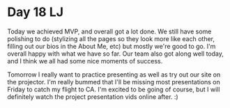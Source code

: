 # Day 18 LJ

Today we achieved MVP, and overall got a lot done. We still have some polishing to do (stylizing all the pages so they look more like each other, filling out our bios in the About Me, etc) but mostly we're good to go. I'm overall happy with what we have so far. Our team also got along well today, and I think we all had some nice moments of success.

Tomorrow I really want to practice presenting as well as try out our site on the projector. I'm really bummed that I'll be missing most presentations on Friday to catch my flight to CA. I'm excited to be going of course, but I will definitely watch the project presentation vids online after. :)
